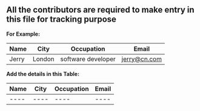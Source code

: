 ## All the contributors are required to make entry in this file for tracking purpose


__For Example:__

|Name|City|Occupation|Email|
|----|----|----|----|
|Jerry| London | software developer| jerry@cn.com |

__Add the details in this Table:__

|Name|City|Occupation|Email|
|----|----|----|----|
|----|----|----|----|

